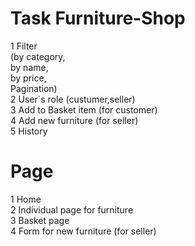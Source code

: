 # Task Furniture-Shop
1 Filter <br>
    (by category,<br>
     by name,<br>
     by price,<br>
     Pagination)<br>
2 User`s role (custumer,seller)<br>
3 Add to Basket item (for customer)<br>
4 Add new furniture (for seller)<br>
5 History<br>
# Page
1 Home <br>
2 Individual page for furniture <br>
3 Basket page <br>
4 Form for new furniture (for seller) <br>